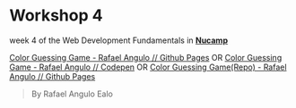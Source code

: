 # Workshop 4

week 4 of the Web Development Fundamentals in [**Nucamp**](https://www.nucamp.co/)

[Color Guessing Game - Rafael Angulo // Github Pages](https://rafgui12.github.io/workshopw4.github.io/)
OR
[Color Guessing Game - Rafael Angulo //  Codepen](https://codepen.io/rafgui12/pen/KKXqwrd)
OR
[Color Guessing Game(Repo) - Rafael Angulo // Github Pages](https://github.com/rafgui12/workshopw4.github.io)


> By Rafael Angulo Ealo
